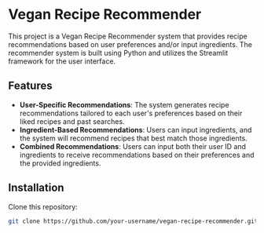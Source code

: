 # Vegan Recipe Recommender

This project is a Vegan Recipe Recommender system that provides recipe recommendations based on user preferences and/or input ingredients. The recommender system is built using Python and utilizes the Streamlit framework for the user interface.

## Features

- **User-Specific Recommendations**: The system generates recipe recommendations tailored to each user's preferences based on their liked recipes and past searches.
- **Ingredient-Based Recommendations**: Users can input ingredients, and the system will recommend recipes that best match those ingredients.
- **Combined Recommendations**: Users can input both their user ID and ingredients to receive recommendations based on their preferences and the provided ingredients.

## Installation

Clone this repository:

```bash
git clone https://github.com/your-username/vegan-recipe-recommender.git